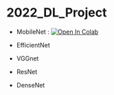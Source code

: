 # 2022_DL_Project


- MobileNet : [![Open In Colab](https://colab.research.google.com/assets/colab-badge.svg)](https://colab.research.google.com/drive/1EuycoCVVuNml-dboF0H7i-QgixPOtEuQ?usp=sharing)

- EfficientNet

- VGGnet

- ResNet

- DenseNet
